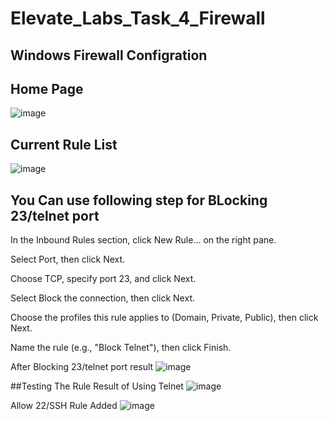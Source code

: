 # Elevate_Labs_Task_4_Firewall
## Windows Firewall Configration 
## Home Page
![image](https://github.com/user-attachments/assets/05196867-de2e-4999-bacc-ca2146a3f205)
## Current Rule List
![image](https://github.com/user-attachments/assets/9215b9b6-c0c7-4f42-87ba-362d250af328)

## You Can use following step for BLocking 23/telnet port
In the Inbound Rules section, click New Rule... on the right pane.

Select Port, then click Next.

Choose TCP, specify port 23, and click Next.

Select Block the connection, then click Next.

Choose the profiles this rule applies to (Domain, Private, Public), then click Next.

Name the rule (e.g., "Block Telnet"), then click Finish.

After Blocking 23/telnet port  result
![image](https://github.com/user-attachments/assets/d76e7954-0235-46f7-ba01-19ed744c7c3b)

##Testing The Rule Result of Using Telnet 
![image](https://github.com/user-attachments/assets/c811fd48-b161-4d7e-81a7-654ab96bfbd8)

Allow 22/SSH Rule Added 
![image](https://github.com/user-attachments/assets/0912abdd-22c9-4d88-bebd-57a19bbaea0a)



